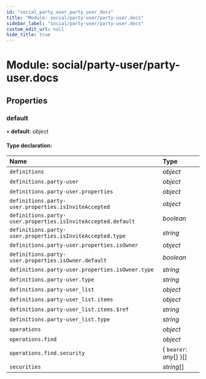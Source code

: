 ```yaml
---
id: "social_party_user_party_user_docs"
title: "Module: social/party-user/party-user.docs"
sidebar_label: "social/party-user/party-user.docs"
custom_edit_url: null
hide_title: true
---
```


# Module: social/party-user/party-user.docs

## Properties

### default

• **default**: *object*

#### Type declaration:

Name | Type |
:------ | :------ |
`definitions` | *object* |
`definitions.party-user` | *object* |
`definitions.party-user.properties` | *object* |
`definitions.party-user.properties.isInviteAccepted` | *object* |
`definitions.party-user.properties.isInviteAccepted.default` | *boolean* |
`definitions.party-user.properties.isInviteAccepted.type` | *string* |
`definitions.party-user.properties.isOwner` | *object* |
`definitions.party-user.properties.isOwner.default` | *boolean* |
`definitions.party-user.properties.isOwner.type` | *string* |
`definitions.party-user.type` | *string* |
`definitions.party-user_list` | *object* |
`definitions.party-user_list.items` | *object* |
`definitions.party-user_list.items.$ref` | *string* |
`definitions.party-user_list.type` | *string* |
`operations` | *object* |
`operations.find` | *object* |
`operations.find.security` | { `bearer`: *any*[]  }[] |
`securities` | *string*[] |
